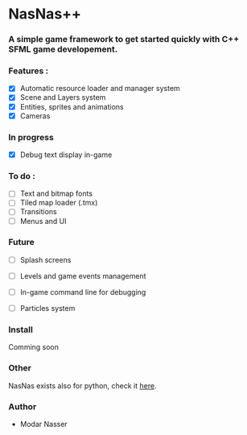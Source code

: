 # NasNas++
### A simple game framework to get started quickly with C++ SFML game developement.

### Features :
 - [x] Automatic resource loader and  manager system
 - [x] Scene and Layers system
 - [x] Entities, sprites and animations 
 - [x] Cameras

### In progress
 - [x] Debug text display in-game
 
### To do :
 - [ ] Text and bitmap fonts
 - [ ] Tiled map loader (.tmx)
 - [ ] Transitions
 - [ ] Menus and UI
 
### Future
 - [ ] Splash screens
 - [ ] Levels and game events management
 - [ ] In-game command line for debugging
 - [ ] Particles system


### Install

Comming soon

### Other

NasNas exists also for python, check it [here](https://github.com/Madour/NasNas).

### Author

 - Modar Nasser
 